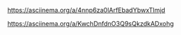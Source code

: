 https://asciinema.org/a/4nnp6za0lArfEbadYbwxTlmjd

https://asciinema.org/a/KwchDnfdnO3Q9sQkzdkADxohg
